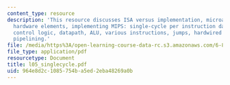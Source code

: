 ```yaml
---
content_type: resource
description: 'This resource discusses ISA versus implementation, microarchitecture,
  hardware elements, implementing MIPS: single-cycle per instruction datapath and
  control logic, datapath, ALU, various instructions, jumps, hardwired control, and
  pipelining.'
file: /media/https%3A/open-learning-course-data-rc.s3.amazonaws.com/6-823-computer-system-architecture-fall-2005/964e8d2c1085754ba5ed2eba48269a0b_l05_singlecycle.pdf
file_type: application/pdf
resourcetype: Document
title: l05_singlecycle.pdf
uid: 964e8d2c-1085-754b-a5ed-2eba48269a0b
---
```

